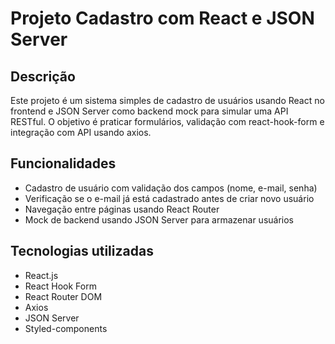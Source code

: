 # Projeto Cadastro com React e JSON Server

## Descrição

Este projeto é um sistema simples de cadastro de usuários usando React no frontend e JSON Server como backend mock para simular uma API RESTful. O objetivo é praticar formulários, validação com react-hook-form e integração com API usando axios.

## Funcionalidades

- Cadastro de usuário com validação dos campos (nome, e-mail, senha)
- Verificação se o e-mail já está cadastrado antes de criar novo usuário
- Navegação entre páginas usando React Router
- Mock de backend usando JSON Server para armazenar usuários

## Tecnologias utilizadas

- React.js
- React Hook Form
- React Router DOM
- Axios
- JSON Server
- Styled-components